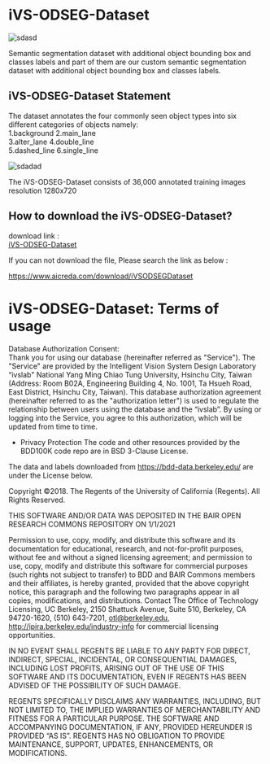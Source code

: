 # iVS-ODSEG-Dataset

![sdasd](https://github.com/ivslabnctu/iVSODSEGDataset/assets/95270738/dd13a809-4b3f-4c63-a4b3-13259b873683)

Semantic segmentation dataset with additional object bounding box and classes labels and part of them are our custom semantic segmentation dataset with additional object bounding box and classes labels.
## iVS-ODSEG-Dataset Statement
The dataset annotates the four commonly seen object types into six different categories of objects namely:  
1.background 
2.main_lane  
3.alter_lane 
4.double_line  
5.dashed_line
6.single_line

![sdadad](https://github.com/ivslabnctu/iVSODSEGDataset/assets/95270738/8a2df838-b727-40cc-9b90-2effff2c0a09)

The iVS-ODSEG-Dataset consists of 36,000 annotated training images resolution 1280x720
  

## How to download the iVS-ODSEG-Dataset?

download link :   
[iVS-ODSEG-Dataset](https://www.aicreda.com/download/iVSODSEGDataset)

If you can not download the file, Please search the link as below :

https://www.aicreda.com/download/iVSODSEGDataset


# iVS-ODSEG-Dataset: Terms of usage
Database Authorization Consent:  
Thank you for using our database (hereinafter referred as "Service"). The "Service" are provided by the Intelligent Vision System Design Laboratory “ivslab" National Yang Ming Chiao Tung University, Hsinchu City, Taiwan (Address: Room B02A, Engineering Building 4, No. 1001, Ta Hsueh Road, East District, Hsinchu City, Taiwan). This database authorization agreement (hereinafter referred to as the "authorization letter") is used to regulate the relationship between users using the database and the “ivslab”. By using or logging into the Service, you agree to this authorization, which will be updated from time to time.  


- Privacy Protection
The code and other resources provided by the BDD100K code repo are in BSD 3-Clause License.

The data and labels downloaded from https://bdd-data.berkeley.edu/ are under the License below.

Copyright ©2018. The Regents of the University of California (Regents). All Rights Reserved.

THIS SOFTWARE AND/OR DATA WAS DEPOSITED IN THE BAIR OPEN RESEARCH COMMONS REPOSITORY ON 1/1/2021

Permission to use, copy, modify, and distribute this software and its documentation for educational, research, and not-for-profit purposes, without fee and without a signed licensing agreement; and permission to use, copy, modify and distribute this software for commercial purposes (such rights not subject to transfer) to BDD and BAIR Commons members and their affiliates, is hereby granted, provided that the above copyright notice, this paragraph and the following two paragraphs appear in all copies, modifications, and distributions. Contact The Office of Technology Licensing, UC Berkeley, 2150 Shattuck Avenue, Suite 510, Berkeley, CA 94720-1620, (510) 643-7201, otl@berkeley.edu, http://ipira.berkeley.edu/industry-info for commercial licensing opportunities.

IN NO EVENT SHALL REGENTS BE LIABLE TO ANY PARTY FOR DIRECT, INDIRECT, SPECIAL, INCIDENTAL, OR CONSEQUENTIAL DAMAGES, INCLUDING LOST PROFITS, ARISING OUT OF THE USE OF THIS SOFTWARE AND ITS DOCUMENTATION, EVEN IF REGENTS HAS BEEN ADVISED OF THE POSSIBILITY OF SUCH DAMAGE.

REGENTS SPECIFICALLY DISCLAIMS ANY WARRANTIES, INCLUDING, BUT NOT LIMITED TO, THE IMPLIED WARRANTIES OF MERCHANTABILITY AND FITNESS FOR A PARTICULAR PURPOSE. THE SOFTWARE AND ACCOMPANYING DOCUMENTATION, IF ANY, PROVIDED HEREUNDER IS PROVIDED “AS IS”. REGENTS HAS NO OBLIGATION TO PROVIDE MAINTENANCE, SUPPORT, UPDATES, ENHANCEMENTS, OR MODIFICATIONS.

